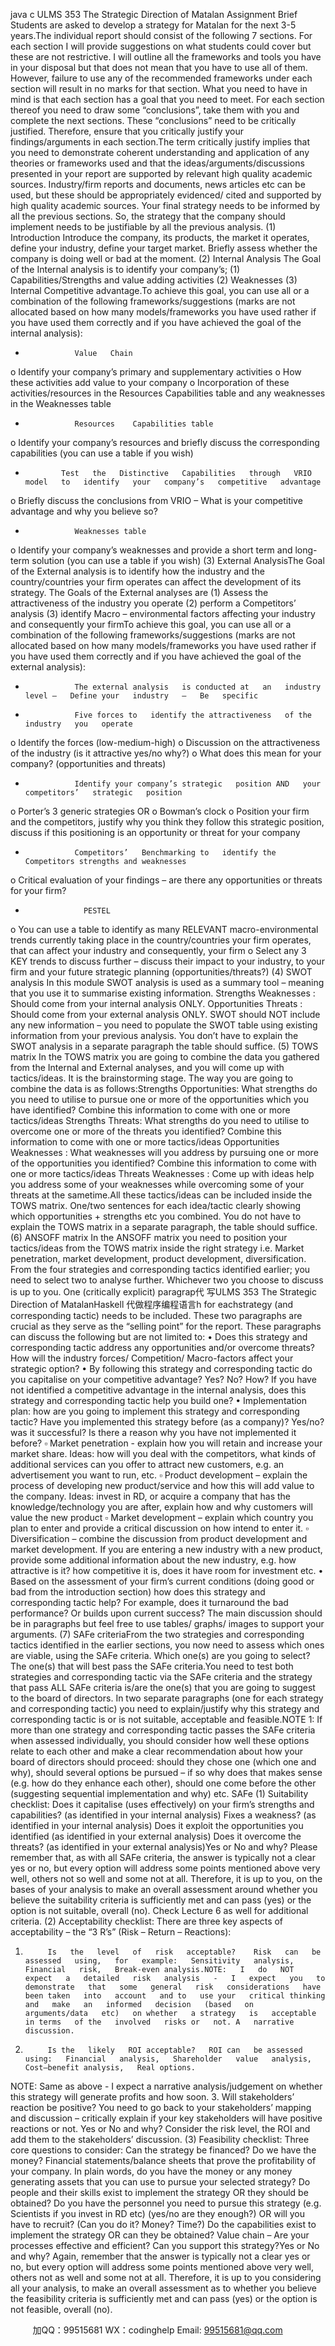 java c
ULMS 353
The Strategic Direction of Matalan
Assignment   Brief
Students are asked to   develop a strategy   for   Matalan for   the   next   3-5   years.The    individual    report      should    consist    of    the    following      7      sections.      For      each      section      I    will      provide   suggestions on what students could   cover but these   are not restrictive. I will outline all the frameworks   and tools you have in your disposal but that does not mean that you   have to use   all   of them.   However,   failure to   use any of the recommended frameworks   under each section will   result in   no   marks for that   section.   What   you   need   to   have   in   mind   is   that   each   section   has   a   goal   that   you   need   to   meet.   For   each   section   thereof   you   need   to   draw   some   “conclusions”,   take   them   with   you   and   complete   the   next sections. These “conclusions”   need to   be critically justified. Therefore, ensure that you   critically justify   your findings/arguments   in each section.The    term      critically    justify       implies    that      you       need    to       demonstrate       coherent      understanding      and   application   of any theories   or frameworks   used   and that the   ideas/arguments/discussions   presented   in   your   report   are   supported   by   relevant   high   quality   academic   sources.   Industry/firm   reports   and   documents,   news   articles   etc   can   be   used,   but   these   should   be   appropriately   evidenced/   cited   and   supported   by   high quality academic sources.
Your final strategy needs to be informed by all the previous sections. So, the strategy that the company   should   implement   needs to   be justifiable   by all   the   previous analysis.
(1)      Introduction
Introduce the   company,   its   products, the   market   it operates, define your   industry,   define your   target   market.
Briefly assess whether the company   is doing   well   or   bad   at   the   moment.
(2)      Internal Analysis
The   Goal   of   the   Internal   analysis   is   to   identify   your   company’s;   (1)   Capabilities/Strengths   and   value   adding activities   (2) Weaknesses   (3)   Internal Competitive advantage.To achieve this goal, you can use all or a combination of the following frameworks/suggestions (marks   are not allocated based on how many models/frameworks you have used rather if   you have used them   correctly   and   if   you   have   achieved   the   goal   of   the   internal   analysis):
-                Value   Chain
o   Identify your company’s   primary and supplementary activities
o   How these activities add value to your   company
o   Incorporation   of these   activities/resources   in the   Resources    Capabilities table   and   any weaknesses   in the Weaknesses table
-                Resources    Capabilities table
o   Identify   your   company’s   resources   and   briefly   discuss the   corresponding   capabilities   (you can   use a table   if you   wish)
-             Test   the   Distinctive   Capabilities   through   VRIO   model   to   identify   your   company’s   competitive   advantage
o   Briefly discuss the conclusions from VRIO – What   is your   competitive   advantage   and why you   believe so?
-                Weaknesses table
o   Identify your company’s weaknesses and   provide a short term and   long-term solution   (you can   use a table   if you   wish)
(3)      External AnalysisThe   Goal   of the   External   analysis   is to   identify   how the   industry   and the   country/countries   your   firm   operates can affect the   development of   its   strategy. The   Goals   of the   External   analyses   are   (1)   Assess   the   attractiveness   of the   industry you   operate   (2)   perform   a   Competitors’   analysis   (3)   identify   Macro   – environmental factors affecting your   industry and consequently   your   firmTo achieve this goal, you can use all or a combination of the following frameworks/suggestions (marks   are not allocated based on how many models/frameworks you have used rather if   you have used them   correctly and if   you have achieved the goal of   the   external   analysis):
-                The external analysis   is conducted at   an   industry   level –   Define your   industry   –   Be   specific
-                Five forces to   identify the attractiveness   of the   industry   you   operate
o   Identify the forces   (low-medium-high)
o   Discussion on the attractiveness of the   industry   (is   it attractive yes/no   why?)
o   What does this   mean for your company?   (opportunities and threats)
-                Identify your company’s strategic   position AND   your   competitors’   strategic   position
o   Porter’s 3 generic   strategies   OR
o   Bowman’s clock
o   Position your firm and the competitors,   justify why you think they follow this strategic   position, discuss   if this   positioning   is an opportunity or threat for your   company
-                Competitors’   Benchmarking to   identify the Competitors strengths and weaknesses
o   Critical   evaluation   of your   findings   –   are   there   any   opportunities   or   threats   for   your   firm?
-                  PESTEL
o   You    can    use    a    table    to    identify      as      many      RELEVANT      macro-environmental    trends   currently   taking   place   in   the   country/countries   your   firm   operates,   that   can   affect   your   industry and consequently, your firm
o   Select   any   3   KEY   trends   to   discuss   further   –   discuss   their   impact   to   your   industry,   to   your firm and your future strategic   planning   (opportunities/threats?)
(4)      SWOT analysis
In   this   module   SWOT   analysis   is   used   as   a   summary   tool   –   meaning   that   you   use   it   to   summarise   existing   information.
Strengths  Weaknesses   : Should come from your   internal analysis   ONLY.   Opportunities  Threats   : Should come from your external analysis   ONLY.
SWOT should   NOT include any   new information – you need to   populate the SWOT table   using   existing   information from your   previous analysis.
You don’t   have to explain the SWOT analysis   in   a   separate   paragraph   the   table   should   suffice.
(5)    TOWS   matrix
In   the   TOWS   matrix   you   are   going to   combine   the   data   you   gathered   from   the   Internal   and   External   analyses, and you will come   up with tactics/ideas.   It   is the   brainstorming stage.
The way you are going to combine the   data   is   as   follows:Strengths      Opportunities:   What   strengths   do   you   need   to    utilise   to    pursue    one   or    more   of   the   opportunities    which    you    have    identified?    Combine      this      information      to      come      with      one      or      more   tactics/ideas
Strengths    Threats:   What   strengths   do   you   need to   utilise   to   overcome   one   or   more   of the   threats   you   identified? Combine this   information to come with one   or   more tactics/ideas
Opportunities      Weaknesses   :   What   weaknesses   will   you   address   by   pursuing   one   or   more   of   the   opportunities you   identified?   Combine this   information to come with one or   more tactics/ideas
Threats        Weaknesses   :    Come    up    with      ideas      help    you      address      some    of      your      weaknesses      while   overcoming   some   of   your   threats   at   the   sametime.All these   tactics/ideas can be included inside   the   TOWS matrix. One/two sentences   for each idea/tactic   clearly   showing   which   opportunities   +   strengths   etc   you   combined.   You   do   not   have   to   explain   the   TOWS   matrix   in a separate   paragraph, the table should suffice.
(6)    ANSOFF   matrix
In the   ANSOFF   matrix you   need to   position   your tactics/ideas   from   the   TOWS   matrix   inside   the   right   strategy   i.e.   Market   penetration,   market development,   product development, diversification.
From the four strategies and corresponding tactics identified earlier; you need to select two to analyse   further. Whichever two you choose to discuss   is   up to   you.   One   (critically   explicit)   paragrap代 写ULMS 353 The Strategic Direction of MatalanHaskell
代做程序编程语言h   for   eachstrategy   (and   corresponding   tactic)   needs   to   be   included.   These   two   paragraphs   are   crucial   as   they   serve   as   the   “selling   point”   for   the   report.   These   paragraphs   can   discuss   the   following   but   are   not   limited to:
•             Does    this    strategy    and      corresponding    tactic      address      any      opportunities      and/or      overcome   threats?    How    will    the      industry      forces/      Competition/      Macro-factors      affect    your      strategic   option?
•             By    following    this   strategy   and   corresponding   tactic   do   you   capitalise   on   your   competitive   advantage? Yes?   No?   How?   If you   have   not   identified a competitive advantage   in the   internal   analysis, does this strategy and corresponding tactic   help   you   build   one?
•                Implementation plan: how are you going to implement this strategy and corresponding tactic?   Have   you   implemented   this   strategy   before   (as   a   company)?   Yes/no?   was   it   successful?   Is   there a   reason why you   have   not   implemented   it   before?
▫                Market    penetration    -   explain    how   you   will   retain   and   increase   your   market   share.   Ideas:   how   will   you   deal   with   the   competitors,   what   kinds   of   additional   services   can   you offer to attract   new customers,   e.g. an   advertisement you   want   to   run,   etc.
▫                Product   development   –   explain   the   process   of   developing    new   product/service   and   how   this   will   add   value   to   the   company.   Ideas:   invest   in   RD,   or   acquire   a   company   that   has   the   knowledge/technology   you   are   after,   explain   how   and   why   customers   will value the   new   product
▫                Market development –   explain   which   country   you   plan   to   enter   and   provide   a   critical   discussion on   how   intend to   enter   it.
▫                Diversification    –      combine    the      discussion    from      product      development      and      market   development.   If you   are   entering   a   new   industry   with   a   new   product,   provide   some   additional      information      about    the       new      industry,      e.g.       how      attractive      is      it?      how   competitive   it   is, does   it   have   room for   investment etc.
•             Based    on    the    assessment    of    your   firm’s    current    conditions    (doing    good    or    bad    from   the   introduction section) how does this strategy and corresponding tactic help? For example, does   it turnaround the   bad   performance?   Or   builds   upon current success?
The   main   discussion   should   be   in   paragraphs   but   feel   free   to   use   tables/   graphs/   images   to   support   your arguments.
(7)      SAFe criteriaFrom the two   strategies   and   corresponding tactics   identified   in the   earlier   sections, you   now   need to   assess which ones are viable,   using the SAFe criteria. Which one(s) are you going to select? The one(s)   that will   best   pass the SAFe   criteria.You   need to   test   both   strategies   and   corresponding   tactic   via the   SAFe   criteria   and   the   strategy   that   pass ALL SAFe criteria is/are the   one(s) that   you   are   going   to   suggest   to   the   board   of   directors.   In   two   separate   paragraphs (one   for each strategy and corresponding tactic) you   need   to   explain/justify   why   this strategy and corresponding tactic   is or   is   not   suitable,   acceptable   and feasible.NOTE   1:   If   more   than   one   strategy   and   corresponding   tactic   passes   the   SAFe   criteria   when   assessed   individually,   you   should   consider    how    well   these    options    relate    to    each    other    and    make    a    clear   recommendation   about   how   your   board   of   directors   should   proceed:   should   they   chose   one   (which   one and why), should several options   be   pursued – if   so   why   does that   makes   sense   (e.g.   how   do   they   enhance   each   other),   should   one   come   before   the   other   (suggesting   sequential   implementation   and   why)   etc.
SAFe
(1)    Suitability   checklist:
            Does   it capitalise (uses effectively) on your firm’s strengths   and capabilities?   (as   identified in   your internal analysis)
            Fixes a weakness?   (as identified   in your internal analysis)
            Does   it exploit the opportunities you   identified   (as identified in your external   analysis)
            Does   it overcome the threats?   (as identified in your external analysis)Yes or   No and why?   Please   remember that, as with   all   SAFe   criteria,   the   answer   is typically   not   a   clear   yes   or   no,   but   every   option   will   address   some   points   mentioned   above   very   well,   others   not   so   well   and   some    not   at   all.   Therefore,    it   is    up   to   you,   on   the    bases   of   your   analysis   to    make   an   overall   assessment around whether you   believe the suitability criteria is sufficiently met   and   can   pass   (yes) or   the option   is   not suitable, overall   (no).
Check   Lecture 6 as well for   additional   criteria.
(2)    Acceptability   checklist:
There are three   key aspects of acceptability –   the   “3   R’s”   (Risk –   Return –   Reactions):
1.          Is   the   level   of   risk   acceptable?    Risk   can   be   assessed   using,   for   example:   Sensitivity   analysis,   Financial   risk,   Break-even analysis.NOTE:   I   do   NOT   expect   a   detailed   risk   analysis   -   I   expect   you   to   demonstrate   that   some   general   risk   considerations   have   been taken   into   account   and to   use your   critical thinking   and   make   an   informed   decision   (based   on   arguments/data   etc)   on whether   a strategy   is   acceptable   in terms   of the   involved   risks or   not. A   narrative discussion.
2.          Is the   likely   ROI acceptable?   ROI can   be assessed   using:   Financial   analysis,   Shareholder   value   analysis, Cost–benefit analysis,   Real options.
NOTE: Same as above -   I expect a   narrative analysis/judgement on whether this   strategy   will generate   profits and   how   soon.
3.          Will stakeholders’   reaction   be   positive?
You   need   to   go   back   to   your   stakeholders’   mapping   and   discussion   –   critically   explain   if   your   key   stakeholders will   have   positive   reactions or   not.
Yes or   No and why? Consider the   risk   level, the   ROI   and   add   them   to   the   stakeholders’   discussion.
(3)      Feasibility   checklist:
Three core questions   to   consider:
         Can the   strategy   be financed?   Do we   have the   money?       Financial   statements/balance   sheets   that   prove   the   profitability   of your   company.   In   plain   words,   do   you   have   the   money   or   any   money generating assets that you can   use to   pursue your   selected   strategy?
               Do   people   and   their   skills   exist   to   implement   the   strategy   OR   they   should   be   obtained?   Do   you   have   the   personnel you   need to   pursue   this   strategy   (e.g.   Scientists   if you   invest   in   RD   etc)   (yes/no   are they enough?)   OR will you   have to   recruit?   (Can you do   it?   Money? Time?)
            Do the capabilities exist to   implement the strategy   OR can   they   be   obtained?
         Value chain – Are your   processes effective and efficient?   Can   you   support this   strategy?Yes   or   No   and   why?   Again,   remember   that   the   answer   is   typically   not   a   clear   yes   or   no,   but   every   option   will   address   some   points   mentioned   above   very   well,   others   not   as   well   and   some   not   at   all.   Therefore,   it   is   up to you   considering   all your   analysis,   to   make   an   overall   assessment   as to   whether   you   believe   the   feasibility   criteria   is   sufficiently   met   and   can   pass   (yes)   or   the   option   is   not   feasible,   overall   (no).

         
加QQ：99515681  WX：codinghelp  Email: 99515681@qq.com
